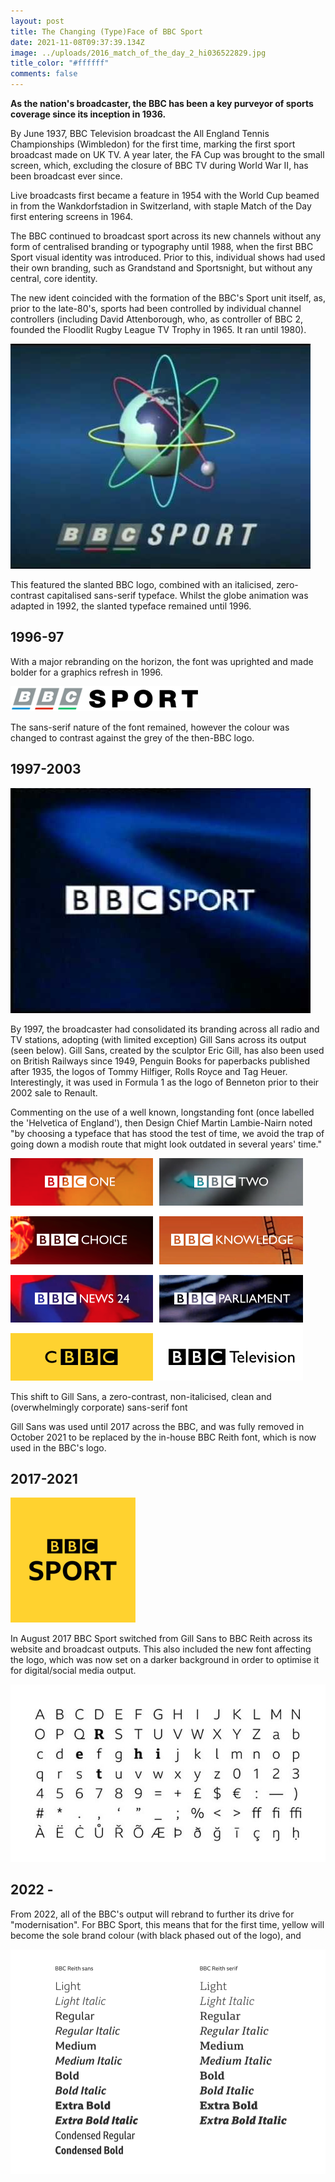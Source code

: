 ```yaml
---
layout: post
title: The Changing (Type)Face of BBC Sport
date: 2021-11-08T09:37:39.134Z
image: ../uploads/2016_match_of_the_day_2_hi036522829.jpg
title_color: "#ffffff"
comments: false
---
```

**As the nation's broadcaster, the BBC has been a key purveyor of sports coverage since its inception in 1936.** 

By June 1937, BBC Television broadcast the All England Tennis Championships (Wimbledon) for the first time, marking the first sport broadcast made on UK TV. A year later, the FA Cup was brought to the small screen, which, excluding the closure of BBC TV during World War II, has been broadcast ever since.

Live broadcasts first became a feature in 1954 with the World Cup beamed in from the Wankdorfstadion in Switzerland, with staple Match of the Day first entering screens in 1964.

The BBC continued to broadcast sport across its new channels without any form of centralised branding or typography until 1988, when the first BBC Sport visual identity was introduced. Prior to this, individual shows had used their own branding, such as Grandstand and Sportsnight, but without any central, core identity. 

The new ident coincided with the formation of the BBC's Sport unit itself, as, prior to the late-80's, sports had been controlled by individual channel controllers (including David Attenborough, who, as controller of BBC 2, founded the Floodlit Rugby League TV Trophy in 1965. It ran until 1980).

![](../uploads/hqdefault.jpg "BBC Sport's first ident, 1988-1997.")

This featured the slanted BBC logo, combined with an italicised, zero-contrast capitalised sans-serif typeface. Whilst the globe animation was adapted in 1992, the slanted typeface remained until 1996.

## 1996-97

With a major rebranding on the horizon, the font was uprighted and made bolder for a graphics refresh in 1996. 

![](../uploads/bbc_sport_1996-1997_logo.png)

The sans-serif nature of the font remained, however the colour was changed to contrast against the grey of the then-BBC logo.

## 1997-2003

![](../uploads/hqdefault-3.jpg "BBC Sport Logo ")

By 1997, the broadcaster had consolidated its branding across all radio and TV stations, adopting (with limited exception) Gill Sans across its output (seen below). Gill Sans, created by the sculptor Eric Gill, has also been used on British Railways since 1949, Penguin Books for paperbacks published after 1935, the logos of Tommy Hilfiger, Rolls Royce and Tag Heuer. Interestingly, it was used in Formula 1 as the logo of Benneton prior to their 2002 sale to Renault.

Commenting on the use of a well known, longstanding font (once labelled the 'Helvetica of England'), then Design Chief Martin Lambie-Nairn noted "by choosing a typeface that has stood the test of time, we avoid the trap of going down a modish route that might look outdated in several years' time."

![](../uploads/bbc-logos.png)

This shift to Gill Sans, a zero-contrast, non-italicised, clean and (overwhelmingly corporate) sans-serif font

Gill Sans was used until 2017 across the BBC, and was fully removed in October 2021 to be replaced by the in-house BBC Reith font, which is now used in the BBC's logo.

## 2017-2021

![](../uploads/bbc_sport_2017.png)

In August 2017 BBC Sport switched from Gill Sans to BBC Reith across its website and broadcast outputs. This also included the new font affecting the logo, which was now set on a darker background in order to optimise it for digital/social media output.

![](../uploads/bbc-2017-.jpg)

## 2022 -

From 2022, all of the BBC's output will rebrand to further its drive for "modernisation". For BBC Sport, this means that for the first time, yellow will become the sole brand colour (with black phased out of the logo), and

![](../uploads/bbc-2021-.png "BBC Reith font")